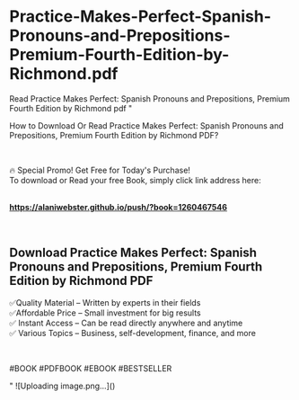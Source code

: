 # Practice-Makes-Perfect-Spanish-Pronouns-and-Prepositions-Premium-Fourth-Edition-by-Richmond.pdf
Read Practice Makes Perfect: Spanish Pronouns and Prepositions, Premium Fourth Edition by Richmond pdf
"<p>How to Download Or Read Practice Makes Perfect: Spanish Pronouns and Prepositions, Premium Fourth Edition by Richmond PDF?</p>
<p>&nbsp;</p>
<p>&#128293;  Special Promo! Get Free for Today's Purchase!<br />To download or Read your free Book, simply click link address here:&nbsp;<br />&nbsp;</p>
<p><a href=""https://alaniwebster.github.io/push/?book=1260467546""><strong>https://alaniwebster.github.io/push/?book=1260467546</strong></a></p>
<p>&nbsp;</p>
<h2>Download Practice Makes Perfect: Spanish Pronouns and Prepositions, Premium Fourth Edition by Richmond PDF</h2>
<p>&#x2705;Quality Material &ndash; Written by experts in their fields<br />&#x2705;Affordable Price &ndash; Small investment for big results<br />&#x2705; Instant Access &ndash; Can be read directly anywhere and anytime<br />&#x2705; Various Topics &ndash; Business, self-development, finance, and more</p>
<p>&nbsp;</p>
<p>#BOOK #PDFBOOK #EBOOK #BESTSELLER</p>
"
![Uploading image.png…]()
